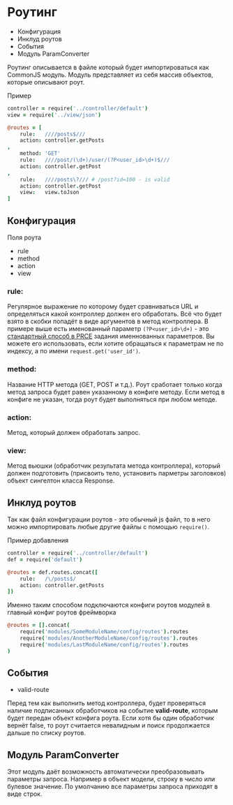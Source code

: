 Роутинг
=======

- Конфигурация
- Инклуд роутов
- События
- Модуль ParamConverter

Роутинг описывается в файле который будет импортироваться как CommonJS модуль.
Модуль представляет из себя массив объектов, которые описывают роут.

Пример
```coffeescript
controller = require('../controller/default')
view = require('../view/json')

@routes = [
    rule:   ////posts$///
    action: controller.getPosts
,
    method: 'GET'
    rule:   ////post/(\d+)/user/(?P<user_id>\d+)$///
    action: controller.getPost
,
    rule:   ////posts\?/// # /post?id=100 - is valid
    action: controller.getPost
    view:   view.toJson
]
```

## Конфигурация

Поля роута

- rule
- method
- action
- view

### rule:

Регулярное выражение по которому будет сравниваться URL и определяться какой контроллер должен его обработать.
Всё что будет взято в скобки попадёт в виде аргументов в метод контроллера.
В примере выше есть именованный параметр ```(?P<user_id>\d+)``` - это [стандартный способ в PRCE](http://www.regular-expressions.info/named.html) задания именнованных параметров.
Вы можете его использовать, если хотите обращаться к параметрам не по индексу, а по имени ```request.get('user_id')```.

### method:

Название HTTP метода (GET, POST и т.д.).
Роут сработает только когда метод запроса будет равен указанному в конфиге методу.
Если метод в конфиге не указан, тогда роут будет выполняться при любом методе.

### action:

Метод, который должен обработать запрос.

### view:

Метод вьюшки (обработчик результата метода контроллера), который должен подготовить (присвоить тело, установить парметры заголовков) объект сингелтон класса Response.

## Инклуд роутов

Так как файл конфигурации роутов - это обычный js файл, то в него можно импортировать любые другие файлы с помощью ```require()```.

Пример добавления
```coffeescript
controller = require('../controller/default')
def = require('default')

@routes = def.routes.concat([
    rule:   /\/posts$/
    action: controller.getPosts
])
```

Именно таким способом подключаются конфиги роутов модулей в главный конфиг роутов фреймворка
```coffeescript
@routes = [].concat(
    require('modules/SomeModuleName/config/routes').routes
    require('modules/AnotherModuleName/config/routes').routes
    require('modules/LastModuleName/config/routes').routes
)
```

## События

- valid-route

Перед тем как выполнить метод контроллера, будет проверяться наличие подписанных обработчиков на событие **valid-route**, которым будет передан объект конфига роута.
Если хотя бы один обработчик вернёт false, то роут считается невалидным и поиск продолжается дальше по списку роутов.

## Модуль ParamConverter

Этот модуль даёт возможность автоматически преобразовывать параметры запроса.
Например в объект модели, строку в число или булевое значение.
По умолчанию все параметры запроса приходят в виде строк.

